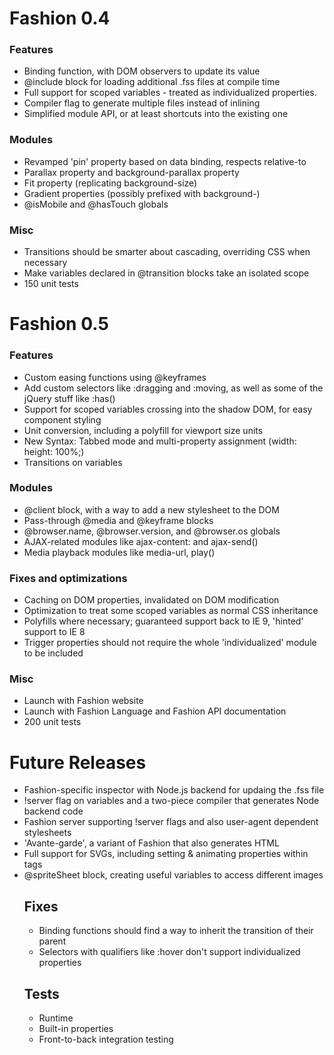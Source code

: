 # Fashion 0.4

### Features

* Binding function, with DOM observers to update its value
* @include block for loading additional .fss files at compile time
* Full support for scoped variables - treated as individualized properties.
* Compiler flag to generate multiple files instead of inlining
* Simplified module API, or at least shortcuts into the existing one

### Modules
* Revamped 'pin' property based on data binding, respects relative-to
* Parallax property and background-parallax property
* Fit property (replicating background-size)
* Gradient properties (possibly prefixed with background-)
* @isMobile and @hasTouch globals

### Misc
* Transitions should be smarter about cascading, overriding CSS when necessary
* Make variables declared in @transition blocks take an isolated scope
* 150 unit tests

# Fashion 0.5

### Features
* Custom easing functions using @keyframes
* Add custom selectors like :dragging and :moving, as well as some of the jQuery stuff like :has()
* Support for scoped variables crossing into the shadow DOM, for easy component styling
* Unit conversion, including a polyfill for viewport size units
* New Syntax: Tabbed mode and multi-property assignment (width: height: 100%;)
* Transitions on variables

### Modules
* @client block, with a way to add a new stylesheet to the DOM
* Pass-through @media and @keyframe blocks
* @browser.name, @browser.version, and @browser.os globals
* AJAX-related modules like ajax-content: and ajax-send()
* Media playback modules like media-url, play()

### Fixes and optimizations
* Caching on DOM properties, invalidated on DOM modification
* Optimization to treat some scoped variables as normal CSS inheritance
* Polyfills where necessary; guaranteed support back to IE 9, 'hinted' support to IE 8
* Trigger properties should not require the whole 'individualized' module to be included

### Misc
* Launch with Fashion website
* Launch with Fashion Language and Fashion API documentation
* 200 unit tests

# Future Releases

* Fashion-specific inspector with Node.js backend for updaing the .fss file
* !server flag on variables and a two-piece compiler that generates Node backend code
* Fashion server supporting !server flags and also user-agent dependent stylesheets
* 'Avante-garde', a variant of Fashion that also generates HTML
* Full support for SVGs, including setting & animating properties within <object> tags
* @spriteSheet block, creating useful variables to access different images

## Fixes
* Binding functions should find a way to inherit the transition of their parent
* Selectors with qualifiers like :hover don't support individualized properties

## Tests

* Runtime
* Built-in properties
* Front-to-back integration testing